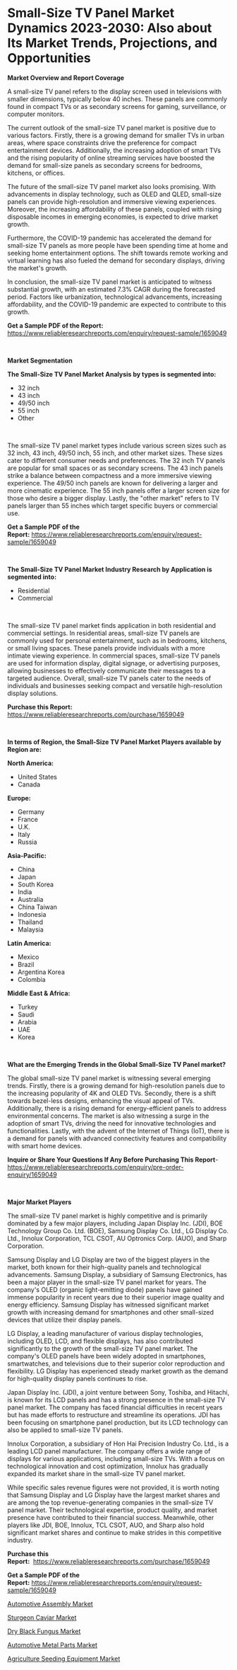 <p><h1>Small-Size TV Panel Market Dynamics 2023-2030: Also about Its Market Trends, Projections, and Opportunities</h1></p><p><strong>Market Overview and Report Coverage</strong></p>
<p><p>A small-size TV panel refers to the display screen used in televisions with smaller dimensions, typically below 40 inches. These panels are commonly found in compact TVs or as secondary screens for gaming, surveillance, or computer monitors. </p><p>The current outlook of the small-size TV panel market is positive due to various factors. Firstly, there is a growing demand for smaller TVs in urban areas, where space constraints drive the preference for compact entertainment devices. Additionally, the increasing adoption of smart TVs and the rising popularity of online streaming services have boosted the demand for small-size panels as secondary screens for bedrooms, kitchens, or offices. </p><p>The future of the small-size TV panel market also looks promising. With advancements in display technology, such as OLED and QLED, small-size panels can provide high-resolution and immersive viewing experiences. Moreover, the increasing affordability of these panels, coupled with rising disposable incomes in emerging economies, is expected to drive market growth.</p><p>Furthermore, the COVID-19 pandemic has accelerated the demand for small-size TV panels as more people have been spending time at home and seeking home entertainment options. The shift towards remote working and virtual learning has also fueled the demand for secondary displays, driving the market's growth.</p><p>In conclusion, the small-size TV panel market is anticipated to witness substantial growth, with an estimated 7.3% CAGR during the forecasted period. Factors like urbanization, technological advancements, increasing affordability, and the COVID-19 pandemic are expected to contribute to this growth.</p></p>
<p><strong>Get a Sample PDF of the Report:</strong> <a href="https://www.reliableresearchreports.com/enquiry/request-sample/1659049">https://www.reliableresearchreports.com/enquiry/request-sample/1659049</a></p>
<p>&nbsp;</p>
<p><strong>Market Segmentation</strong></p>
<p><strong>The Small-Size TV Panel Market Analysis by types is segmented into:</strong></p>
<p><ul><li>32 inch</li><li>43 inch</li><li>49/50 inch</li><li>55 inch</li><li>Other</li></ul></p>
<p>&nbsp;</p>
<p><p>The small-size TV panel market types include various screen sizes such as 32 inch, 43 inch, 49/50 inch, 55 inch, and other market sizes. These sizes cater to different consumer needs and preferences. The 32 inch TV panels are popular for small spaces or as secondary screens. The 43 inch panels strike a balance between compactness and a more immersive viewing experience. The 49/50 inch panels are known for delivering a larger and more cinematic experience. The 55 inch panels offer a larger screen size for those who desire a bigger display. Lastly, the "other market" refers to TV panels larger than 55 inches which target specific buyers or commercial use.</p></p>
<p><strong>Get a Sample PDF of the Report:</strong>&nbsp;<a href="https://www.reliableresearchreports.com/enquiry/request-sample/1659049">https://www.reliableresearchreports.com/enquiry/request-sample/1659049</a></p>
<p>&nbsp;</p>
<p><strong>The Small-Size TV Panel Market Industry Research by Application is segmented into:</strong></p>
<p><ul><li>Residential</li><li>Commercial</li></ul></p>
<p>&nbsp;</p>
<p><p>The small-size TV panel market finds application in both residential and commercial settings. In residential areas, small-size TV panels are commonly used for personal entertainment, such as in bedrooms, kitchens, or small living spaces. These panels provide individuals with a more intimate viewing experience. In commercial spaces, small-size TV panels are used for information display, digital signage, or advertising purposes, allowing businesses to effectively communicate their messages to a targeted audience. Overall, small-size TV panels cater to the needs of individuals and businesses seeking compact and versatile high-resolution display solutions.</p></p>
<p><strong>Purchase this Report:</strong>&nbsp; <a href="https://www.reliableresearchreports.com/purchase/1659049">https://www.reliableresearchreports.com/purchase/1659049</a></p>
<p>&nbsp;</p>
<p><strong>In terms of Region, the Small-Size TV Panel Market Players available by Region are:</strong></p>
<p>
    <p> <strong> North America: </strong>
        <ul>
            <li>United States</li>
            <li>Canada</li>
        </ul>
        </p> 
    <p> <strong> Europe: </strong>
        <ul>
            <li>Germany</li>
            <li>France</li>
            <li>U.K.</li>
            <li>Italy</li>
            <li>Russia</li>
        </ul>
        </p> 
    <p> <strong> Asia-Pacific: </strong>
        <ul>
            <li>China</li>
            <li>Japan</li>
            <li>South Korea</li>
            <li>India</li>
            <li>Australia</li>
            <li>China Taiwan</li>
            <li>Indonesia</li>
            <li>Thailand</li>
            <li>Malaysia</li>
        </ul>
        </p> 
    <p> <strong> Latin America: </strong>
        <ul>
            <li>Mexico</li>
            <li>Brazil</li>
            <li>Argentina Korea</li>
            <li>Colombia</li>
        </ul>
        </p> 
    <p> <strong> Middle East & Africa: </strong>
        <ul>
            <li>Turkey</li>
            <li>Saudi</li>
            <li>Arabia</li>
            <li>UAE</li>
            <li>Korea</li>
        </ul>
    </p>
    </p>
<p>&nbsp;</p>
<p><strong>What are the Emerging Trends in the Global Small-Size TV Panel market?</strong></p>
<p><p>The global small-size TV panel market is witnessing several emerging trends. Firstly, there is a growing demand for high-resolution panels due to the increasing popularity of 4K and OLED TVs. Secondly, there is a shift towards bezel-less designs, enhancing the visual appeal of TVs. Additionally, there is a rising demand for energy-efficient panels to address environmental concerns. The market is also witnessing a surge in the adoption of smart TVs, driving the need for innovative technologies and functionalities. Lastly, with the advent of the Internet of Things (IoT), there is a demand for panels with advanced connectivity features and compatibility with smart home devices.</p></p>
<p><strong>Inquire or Share Your Questions If Any Before Purchasing This Report</strong>- <a href="https://www.reliableresearchreports.com/enquiry/pre-order-enquiry/1659049">https://www.reliableresearchreports.com/enquiry/pre-order-enquiry/1659049</a></p>
<p>&nbsp;</p>
<p><strong>Major Market Players</strong></p>
<p><p>The small-size TV panel market is highly competitive and is primarily dominated by a few major players, including Japan Display Inc. (JDI), BOE Technology Group Co. Ltd. (BOE), Samsung Display Co. Ltd., LG Display Co. Ltd., Innolux Corporation, TCL CSOT, AU Optronics Corp. (AUO), and Sharp Corporation.</p><p>Samsung Display and LG Display are two of the biggest players in the market, both known for their high-quality panels and technological advancements. Samsung Display, a subsidiary of Samsung Electronics, has been a major player in the small-size TV panel market for years. The company's OLED (organic light-emitting diode) panels have gained immense popularity in recent years due to their superior image quality and energy efficiency. Samsung Display has witnessed significant market growth with increasing demand for smartphones and other small-sized devices that utilize their display panels.</p><p>LG Display, a leading manufacturer of various display technologies, including OLED, LCD, and flexible displays, has also contributed significantly to the growth of the small-size TV panel market. The company's OLED panels have been widely adopted in smartphones, smartwatches, and televisions due to their superior color reproduction and flexibility. LG Display has experienced steady market growth as the demand for high-quality display panels continues to rise.</p><p>Japan Display Inc. (JDI), a joint venture between Sony, Toshiba, and Hitachi, is known for its LCD panels and has a strong presence in the small-size TV panel market. The company has faced financial difficulties in recent years but has made efforts to restructure and streamline its operations. JDI has been focusing on smartphone panel production, but its LCD technology can also be applied to small-size TV panels.</p><p>Innolux Corporation, a subsidiary of Hon Hai Precision Industry Co. Ltd., is a leading LCD panel manufacturer. The company offers a wide range of displays for various applications, including small-size TVs. With a focus on technological innovation and cost optimization, Innolux has gradually expanded its market share in the small-size TV panel market.</p><p>While specific sales revenue figures were not provided, it is worth noting that Samsung Display and LG Display have the largest market shares and are among the top revenue-generating companies in the small-size TV panel market. Their technological expertise, product quality, and market presence have contributed to their financial success. Meanwhile, other players like JDI, BOE, Innolux, TCL CSOT, AUO, and Sharp also hold significant market shares and continue to make strides in this competitive industry.</p></p>
<p><strong>Purchase this Report:</strong>&nbsp;&nbsp;<a href="https://www.reliableresearchreports.com/purchase/1659049">https://www.reliableresearchreports.com/purchase/1659049</a></p>
<p></p>
<p><strong>Get a Sample PDF of the Report:</strong>&nbsp;<a href="https://www.reliableresearchreports.com/enquiry/request-sample/1659049">https://www.reliableresearchreports.com/enquiry/request-sample/1659049</a></p>
<p><p><a href="https://medium.com/@marcoshoppe2023/automotive-assembly-market-competitive-analysis-market-trends-and-forecast-to-2030-d342a5d0126e">Automotive Assembly Market</a></p><p><a href="https://www.linkedin.com/pulse/sturgeon-caviar-market-insights-players-forecast-till-2030/">Sturgeon Caviar Market</a></p><p><a href="https://www.linkedin.com/pulse/dry-black-fungus-market-insights-players-forecast-till-2030/">Dry Black Fungus Market</a></p><p><a href="https://medium.com/@evertkohler82/automotive-metal-parts-market-the-key-to-successful-business-strategy-forecast-till-2030-e1e78856e41d">Automotive Metal Parts Market</a></p><p><a href="https://www.linkedin.com/pulse/agriculture-seeding-equipment-market-research-report-provides-1c/">Agriculture Seeding Equipment Market</a></p></p>